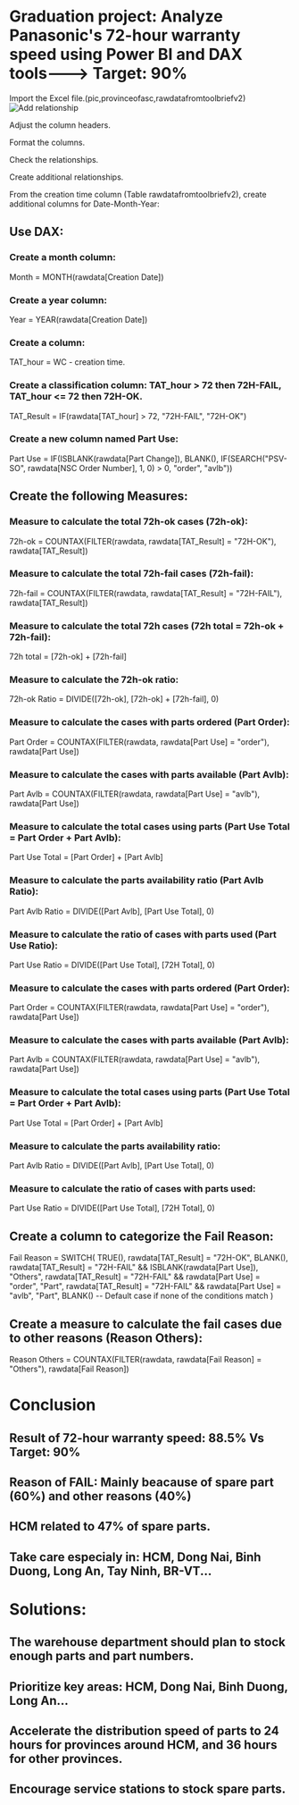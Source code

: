 # Graduation project: Analyze Panasonic's 72-hour warranty speed using Power BI and DAX tools---> Target: 90%

Import the Excel file.(pic,provinceofasc,rawdatafromtoolbriefv2) 
![Add relationship](https://github.com/user-attachments/assets/e3b0156b-5d5b-45a4-90cf-c628e10a3535)

Adjust the column headers. 

Format the columns. 

Check the relationships. 

Create additional relationships. 

From the creation time column (Table rawdatafromtoolbriefv2), create additional columns for Date-Month-Year:

## Use DAX:
### Create a month column: 
Month = MONTH(rawdata[Creation Date])
### Create a year column: 
Year = YEAR(rawdata[Creation Date])
### Create a column: 
TAT_hour = WC - creation time.
### Create a classification column: TAT_hour > 72 then 72H-FAIL, TAT_hour <= 72 then 72H-OK.
TAT_Result = IF(rawdata[TAT_hour] > 72, "72H-FAIL", "72H-OK")
### Create a new column named Part Use: 
Part Use = IF(ISBLANK(rawdata[Part Change]), BLANK(), IF(SEARCH("PSV-SO", rawdata[NSC Order Number], 1, 0) > 0, "order", "avlb"))

## Create the following Measures:
### Measure to calculate the total 72h-ok cases (72h-ok):
72h-ok = COUNTAX(FILTER(rawdata, rawdata[TAT_Result] = "72H-OK"), rawdata[TAT_Result])
### Measure to calculate the total 72h-fail cases (72h-fail):
72h-fail = COUNTAX(FILTER(rawdata, rawdata[TAT_Result] = "72H-FAIL"), rawdata[TAT_Result])
### Measure to calculate the total 72h cases (72h total = 72h-ok + 72h-fail):
72h total = [72h-ok] + [72h-fail]
### Measure to calculate the 72h-ok ratio:
72h-ok Ratio = DIVIDE([72h-ok], [72h-ok] + [72h-fail], 0)
### Measure to calculate the cases with parts ordered (Part Order):
Part Order = COUNTAX(FILTER(rawdata, rawdata[Part Use] = "order"), rawdata[Part Use])
### Measure to calculate the cases with parts available (Part Avlb):
Part Avlb = COUNTAX(FILTER(rawdata, rawdata[Part Use] = "avlb"), rawdata[Part Use])
### Measure to calculate the total cases using parts (Part Use Total = Part Order + Part Avlb):
Part Use Total = [Part Order] + [Part Avlb]
### Measure to calculate the parts availability ratio (Part Avlb Ratio):
Part Avlb Ratio = DIVIDE([Part Avlb], [Part Use Total], 0)
### Measure to calculate the ratio of cases with parts used (Part Use Ratio):
Part Use Ratio = DIVIDE([Part Use Total], [72H Total], 0)
### Measure to calculate the cases with parts ordered (Part Order):
Part Order = COUNTAX(FILTER(rawdata, rawdata[Part Use] = "order"), rawdata[Part Use])
### Measure to calculate the cases with parts available (Part Avlb):
Part Avlb = COUNTAX(FILTER(rawdata, rawdata[Part Use] = "avlb"), rawdata[Part Use])
### Measure to calculate the total cases using parts (Part Use Total = Part Order + Part Avlb):
Part Use Total = [Part Order] + [Part Avlb]
### Measure to calculate the parts availability ratio:
Part Avlb Ratio = DIVIDE([Part Avlb], [Part Use Total], 0)
### Measure to calculate the ratio of cases with parts used:
Part Use Ratio = DIVIDE([Part Use Total], [72H Total], 0)
## Create a column to categorize the Fail Reason:
Fail Reason = 
SWITCH(
    TRUE(),
    rawdata[TAT_Result] = "72H-OK", BLANK(),
    rawdata[TAT_Result] = "72H-FAIL" && ISBLANK(rawdata[Part Use]), "Others",
    rawdata[TAT_Result] = "72H-FAIL" && rawdata[Part Use] = "order", "Part",
    rawdata[TAT_Result] = "72H-FAIL" && rawdata[Part Use] = "avlb", "Part",
    BLANK()  -- Default case if none of the conditions match
)
## Create a measure to calculate the fail cases due to other reasons (Reason Others):
Reason Others = COUNTAX(FILTER(rawdata, rawdata[Fail Reason] = "Others"), rawdata[Fail Reason])

# Conclusion
## Result of 72-hour warranty speed: 88.5% Vs Target: 90%
## Reason of FAIL: Mainly beacause of spare part (60%) and other reasons (40%)
## HCM related to 47% of spare parts.
## Take care especialy in: HCM, Dong Nai, Binh Duong, Long An, Tay Ninh, BR-VT...

# Solutions:
## The warehouse department should plan to stock enough parts and part numbers.
## Prioritize key areas: HCM, Dong Nai, Binh Duong, Long An...
## Accelerate the distribution speed of parts to 24 hours for provinces around HCM, and 36 hours for other provinces.
## Encourage service stations to stock spare parts.
